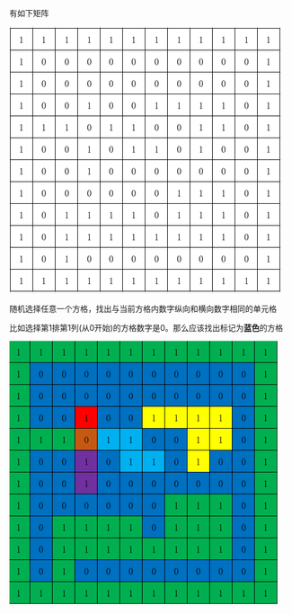 有如下矩阵

![img](src/main/resources/img.jpg)

随机选择任意一个方格，找出与当前方格内数字纵向和横向数字相同的单元格

比如选择第1排第1列(从0开始)的方格数字是0。那么应该找出标记为**蓝色**的方格

![img.png](src/main/resources/img.png)
